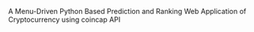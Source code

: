 A Menu-Driven Python Based Prediction and Ranking Web Application of Cryptocurrency using coincap API 

